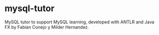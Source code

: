 # mysql-tutor
MySQL tutor to support MySQL learning, developed with ANTLR and Java FX by Fabian Conejo y Milder Hernandez.
